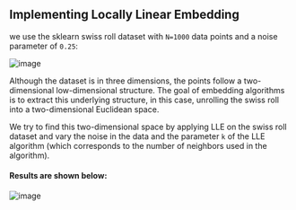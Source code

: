 ## Implementing Locally Linear Embedding

we use the sklearn swiss roll dataset with `N=1000` data points and a noise parameter of `0.25`:

![image](https://user-images.githubusercontent.com/85687148/125962328-6abaa684-f514-46ce-87b0-d9d6b6ddcac1.png)


Although the dataset is in three dimensions, the points follow a two-dimensional low-dimensional structure. The goal of embedding algorithms is to extract this underlying structure, in this case, unrolling the swiss roll into a two-dimensional Euclidean space.

We try to find this two-dimensional space by applying LLE on the swiss roll dataset and vary the noise in the data and the parameter `k` of the LLE algorithm (which corresponds to the number of neighbors used in the algorithm). 

#### Results are shown below:

![image](https://user-images.githubusercontent.com/85687148/125962505-9afc7f11-df21-4dc5-b4b3-35142542631a.png)




